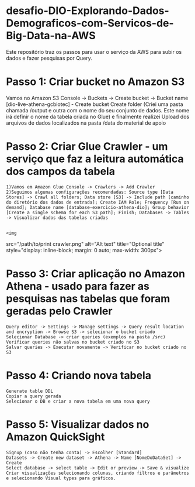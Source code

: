 # desafio-DIO-Explorando-Dados-Demograficos-com-Servicos-de-Big-Data-na-AWS

Este repositório traz os passos para usar o serviço da AWS para subir os dados e fazer pesquisas por Query.

# Passo 1: Criar bucket no Amazon S3

  Vamos no Amazon S3 Console -> Buckets -> Create bucket -> Bucket name [dio-live-athena-gcbiotec] - Create bucket
  Create folder (Criei uma pasta chamada /output e outra com o nome do seu conjunto de dados. Este nome irá definir o nome da tabela criada no Glue) e finalmente realizei Upload dos arquivos de dados localizados na pasta /data do material de apoio

# Passo 2: Criar Glue Crawler - um serviço que faz a leitura automática dos campos da tabela

    1)Vamos em Amazon Glue Console -> Crawlers -> Add Crawler
    2)Seguimos algumas configurações recomendadas: Source type [Data Stores] -> Crawl all folders; Data store [S3] -> Include path [caminho do diretório dos dados de entrada]; Create IAM Role; Frequency [Run on demand]; Database name [database-exercicio-athena-dio]; Group behavior [Create a single schema for each S3 path]; Finish; Databases -> Tables -> Visualizar dados das tabelas criadas
    
    
    <img
  src="/path/to/print crawler.png"
  alt="Alt text"
  title="Optional title"
  style="display: inline-block; margin: 0 auto; max-width: 300px">
    
 # Passo 3: Criar aplicação no Amazon Athena - usado para fazer as pesquisas nas tabelas que foram geradas pelo Crawler

    Query editor -> Settings -> Manage settings -> Query result location and encryption -> Browse S3 -> selecionar o bucket criado
    Selecionar Database -> criar queries (exemplos na pasta /src)
    Verificar queries não salvas no bucket criado no S3
    Salvar queries -> Executar novamente -> Verificar no bucket criado no S3
    
 # Passo 4: Criando nova tabela

    Generate table DDL
    Copiar a query gerada
    Selecionar o DB e criar a nova tabela em uma nova query
   
 # Passo 5: Visualizar dados no Amazon QuickSight

    Signup (caso não tenha conta) -> Escolher [Standard]
    Datasets -> Create new dataset -> Athena -> Name [NomeDoDataSet] -> Create
    Select database -> select table -> Edit or preview -> Save & visualize
    Criar visualizações selecionando colunas, criando filtros e parâmetros e selecionando Visual types para gráficos.
  
